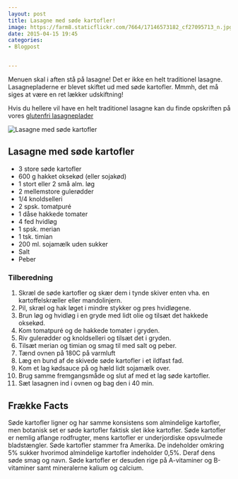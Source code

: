 ```yaml
---
layout: post
title: Lasagne med søde kartofler!
image: https://farm8.staticflickr.com/7664/17146573182_cf27095713_n.jpg
date: 2015-04-15 19:45
categories:
- Blogpost


---
```

Menuen skal i aften stå på lasagne! Det er ikke en helt traditionel lasagne. Lasagnepladerne er blevet skiftet ud med søde kartofler. Mmmh, det må siges at være en ret lækker udskiftning! 

Hvis du hellere vil have en helt traditionel lasagne kan du finde opskriften på vores [glutenfri lasagneplader](http://www.femmefood.com/2015/04/hjemmelavede-glutenfrie-lasagneplader/)

![Lasagne med søde kartofler](https://farm8.staticflickr.com/7664/17146573182_cf27095713_z.jpg)


## Lasagne med søde kartofler 
- 3 store søde kartofler
- 600 g hakket oksekød (eller sojakød)
- 1 stort eller 2 små alm. løg
- 2 mellemstore gulerødder
- 1/4 knoldselleri
- 2 spsk. tomatpuré
- 1 dåse hakkede tomater
- 4 fed hvidløg
- 1 spsk. merian
- 1 tsk. timian
- 200 ml. sojamælk uden sukker
- Salt
- Peber



### Tilberedning
1. Skræl de søde kartofler og skær dem i tynde skiver enten vha. en kartoffelskræller eller mandolinjern.
2. Pil, skræl og hak løget i mindre stykker og pres hvidløgene.
3. Brun løg og hvidløg i en gryde med lidt olie og tilsæt det hakkede oksekød.
4. Kom tomatpuré og de hakkede tomater i gryden.
5. Riv gulerødder og knoldselleri og tilsæt det i gryden.
6. Tilsæt merian og timian og smag til med salt og peber.
7. Tænd ovnen på 180C på varmluft
8. Læg en bund af de skivede søde kartofler i et ildfast fad.
9. Kom et lag kødsauce på og hæld lidt sojamælk over.
10. Brug samme fremgangsmåde og slut af med et lag søde kartofler. 
11. Sæt lasagnen ind i ovnen og bag den i 40 min.









## Frække Facts
Søde kartofler ligner og har samme konsistens som almindelige kartofler, men botanisk set er søde kartofler faktisk slet ikke kartofler. Søde kartofler er nemlig aflange rodfrugter, mens kartofler er underjordiske opsvulmede bladstængler. Søde kartofler stammer fra Amerika. De indeholder omkring 5% sukker hvorimod almindelige kartofler indeholder 0,5%. Deraf dens søde smag og navn. Søde kartofler er desuden rige på A-vitaminer og B-vitaminer samt mineralerne kalium og calcium. 